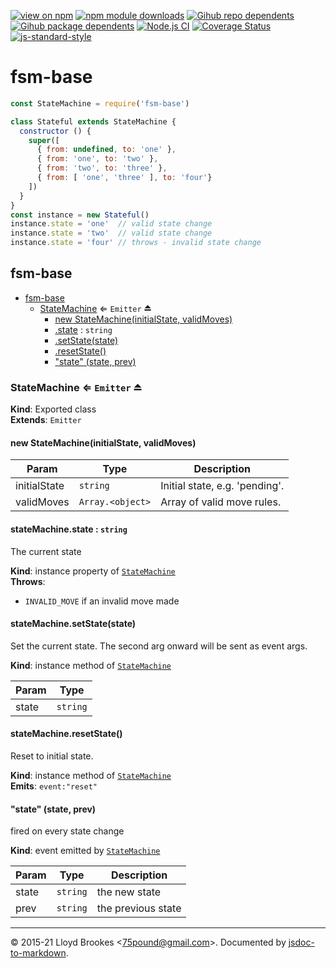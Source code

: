 [![view on npm](https://badgen.net/npm/v/fsm-base)](https://www.npmjs.org/package/fsm-base)
[![npm module downloads](https://badgen.net/npm/dt/fsm-base)](https://www.npmjs.org/package/fsm-base)
[![Gihub repo dependents](https://badgen.net/github/dependents-repo/75lb/fsm-base)](https://github.com/75lb/fsm-base/network/dependents?dependent_type=REPOSITORY)
[![Gihub package dependents](https://badgen.net/github/dependents-pkg/75lb/fsm-base)](https://github.com/75lb/fsm-base/network/dependents?dependent_type=PACKAGE)
[![Node.js CI](https://github.com/75lb/fsm-base/actions/workflows/node.js.yml/badge.svg)](https://github.com/75lb/fsm-base/actions/workflows/node.js.yml)
[![Coverage Status](https://coveralls.io/repos/github/75lb/fsm-base/badge.svg)](https://coveralls.io/github/75lb/fsm-base)
[![js-standard-style](https://img.shields.io/badge/code%20style-standard-brightgreen.svg)](https://github.com/feross/standard)

# fsm-base

```js
const StateMachine = require('fsm-base')

class Stateful extends StateMachine {
  constructor () {
    super([
      { from: undefined, to: 'one' },
      { from: 'one', to: 'two' },
      { from: 'two', to: 'three' },
      { from: [ 'one', 'three' ], to: 'four'}
    ])
  }
}
const instance = new Stateful()
instance.state = 'one'  // valid state change
instance.state = 'two'  // valid state change
instance.state = 'four' // throws - invalid state change
```

<a name="module_fsm-base"></a>

## fsm-base

* [fsm-base](#module_fsm-base)
    * [StateMachine](#exp_module_fsm-base--StateMachine) ⇐ <code>Emitter</code> ⏏
        * [new StateMachine(initialState, validMoves)](#new_module_fsm-base--StateMachine_new)
        * [.state](#module_fsm-base--StateMachine+state) : <code>string</code>
        * [.setState(state)](#module_fsm-base--StateMachine+setState)
        * [.resetState()](#module_fsm-base--StateMachine+resetState)
        * ["state" (state, prev)](#module_fsm-base--StateMachine+event_state)

<a name="exp_module_fsm-base--StateMachine"></a>

### StateMachine ⇐ <code>Emitter</code> ⏏
**Kind**: Exported class  
**Extends**: <code>Emitter</code>  
<a name="new_module_fsm-base--StateMachine_new"></a>

#### new StateMachine(initialState, validMoves)

| Param | Type | Description |
| --- | --- | --- |
| initialState | <code>string</code> | Initial state, e.g. 'pending'. |
| validMoves | <code>Array.&lt;object&gt;</code> | Array of valid move rules. |

<a name="module_fsm-base--StateMachine+state"></a>

#### stateMachine.state : <code>string</code>
The current state

**Kind**: instance property of [<code>StateMachine</code>](#exp_module_fsm-base--StateMachine)  
**Throws**:

- `INVALID_MOVE` if an invalid move made

<a name="module_fsm-base--StateMachine+setState"></a>

#### stateMachine.setState(state)
Set the current state. The second arg onward will be sent as event args.

**Kind**: instance method of [<code>StateMachine</code>](#exp_module_fsm-base--StateMachine)  

| Param | Type |
| --- | --- |
| state | <code>string</code> | 

<a name="module_fsm-base--StateMachine+resetState"></a>

#### stateMachine.resetState()
Reset to initial state.

**Kind**: instance method of [<code>StateMachine</code>](#exp_module_fsm-base--StateMachine)  
**Emits**: <code>event:&quot;reset&quot;</code>  
<a name="module_fsm-base--StateMachine+event_state"></a>

#### "state" (state, prev)
fired on every state change

**Kind**: event emitted by [<code>StateMachine</code>](#exp_module_fsm-base--StateMachine)  

| Param | Type | Description |
| --- | --- | --- |
| state | <code>string</code> | the new state |
| prev | <code>string</code> | the previous state |


* * *

&copy; 2015-21 Lloyd Brookes \<75pound@gmail.com\>. Documented by [jsdoc-to-markdown](https://github.com/jsdoc2md/jsdoc-to-markdown).
